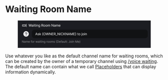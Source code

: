 # Waiting Room Name

<figure><img src="../../../.gitbook/assets/image (20).png" alt=""><figcaption></figcaption></figure>

Use whatever you like as the default channel name for waiting rooms, which can be created by the owner of a temporary channel using [/voice waiting](https://help.tempvoice.xyz/docs/commands/voice/waiting). The default name can contain what we call [Placeholders](https://help.tempvoice.xyz/docs/config/placeholders) that can display information dynamically.
